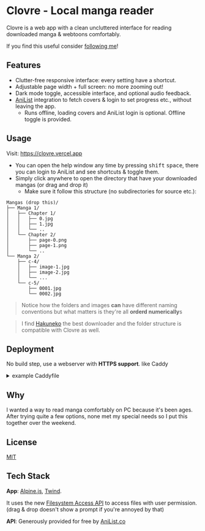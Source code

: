 
# Clovre - Local manga reader

Clovre is a web app with a clean uncluttered interface for reading downloaded manga & webtoons comfortably.

If you find this useful consider [following me](https://rehhouari.bio.link/)!


## Features

- Clutter-free responsive interface: every setting have a shortcut.
- Adjustable page width + full screen: no more zooming out!
- Dark mode toggle, accessible interface, and optional audio feedback. 
- [AniList](https://anilist.co) integration to fetch covers & login to set progress etc., without leaving the app.
    - Runs offline, loading covers and AniList login is optional. Offline toggle is provided.

## Usage

Visit: https://clovre.vercel.app

- You can open the help window any time by pressing <kbd>shift</kbd> <kbd>space</kbd>, there you can login to AniList and see shortcuts & toggle them.
- Simply click anywhere to open the directory that have your downloaded mangas (or drag and drop it)
    - Make sure it follow this structure (no subdirectories for source etc.):

```
Mangas (drop this)/
├── Manga 1/
│   ├── Chapter 1/
│   │   ├── 0.jpg
│   │   ├── 1.jpg
│   │   └── ..
│   └── Chapter 2/
│       ├── page-0.png
│       ├── page-1.png
│       └── ..
└── Manga 2/
    ├── c-4/
    │   ├── image-1.jpg
    │   ├── image-2.jpg
    │   └── ...
    └── c-5/
        ├── 0001.jpg
        └── 0002.jpg
```
> Notice how the folders and images **can** have different naming conventions but what matters is they're all **orderd numerically**s

> I find [Hakuneko](https://github.com/manga-download/hakuneko) the best downloader and the folder structure is compatible with Clovre as well.
  
## Deployment

No build step, use a webserver with **HTTPS support**. like Caddy
<details>
<summary>example Caddyfile</summary>
<code><pre>localhost
root * /path/to/repo/clovre
file_server</pre></code>
</details>
  
## Why

I wanted a way to read manga comfortably on PC because it's been ages. After trying quite a few options, none met my special needs so I put this together over the weekend.

## License

[MIT](https://choosealicense.com/licenses/mit/)


## Tech Stack

**App**: [Alpine.js](https://alpinejs.dev), [Twind](https://twind.dev/).

It uses the new [Filesystem Access API](https://web.dev/file-system-access/) to access files with user permission. (drag & drop doesn't show a prompt if you're annoyed by that)

**API**: Generously provided for free by [AniList.co](https://anilist.co)
